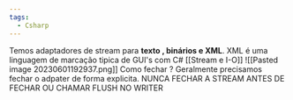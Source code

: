 ```yaml
---
tags:
  - Csharp
---
```

Temos adaptadores de stream para **texto , binários e XML**.
XML é  uma linguagem de marcação tipica de GUI's com C#
[[Stream e I-O]]
![[Pasted image 20230601192937.png]]
Como fechar ?
Geralmente precisamos fechar o adpater de forma explicita.
NUNCA FECHAR A STREAM ANTES DE FECHAR OU CHAMAR FLUSH NO WRITER